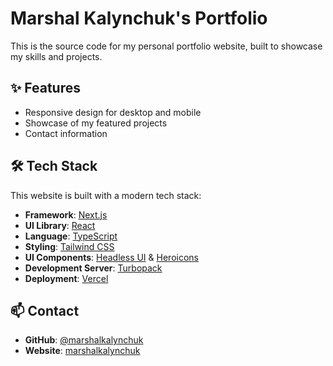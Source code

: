 # Marshal Kalynchuk's Portfolio

This is the source code for my personal portfolio website, built to showcase my skills and projects.

## ✨ Features

- Responsive design for desktop and mobile
- Showcase of my featured projects
- Contact information

## 🛠️ Tech Stack

This website is built with a modern tech stack:

- **Framework**: [Next.js](https://nextjs.org/)
- **UI Library**: [React](https://reactjs.org/)
- **Language**: [TypeScript](https://www.typescriptlang.org/)
- **Styling**: [Tailwind CSS](https://tailwindcss.com/)
- **UI Components**: [Headless UI](https://headlessui.com/) & [Heroicons](https://heroicons.com/)
- **Development Server**: [Turbopack](https://turbo.build/pack)
- **Deployment**: [Vercel](https://vercel.com/)

## 📫 Contact

- **GitHub**: [@marshalkalynchuk](https://github.com/marshalkalynchuk)
- **Website**: [marshalkalynchuk](https://marshalkalynchuk.com/) <!-- TODO: Add deployed link -->

